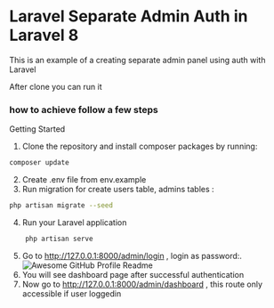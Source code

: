 # Laravel Separate Admin Auth in Laravel 8
This is an example of a creating separate admin panel using auth with Laravel

After clone you can run it

### how to achieve follow a few steps 
Getting Started
1. Clone the repository and install composer packages by running:
```bash
composer update 
```
2. Create .env file from env.example
3. Run migration for create users table, admins  tables :
```bash
php artisan migrate --seed
```
4. Run your Laravel application
```bash
    php artisan serve
```
5. Go to http://127.0.0.1:8000/admin/login , login as <EMAIL> password:<PASSWORD>.
<img alt="Awesome GitHub Profile Readme" src="gitimage/adminlogin.PNG"> </img>
6. You will see dashboard page after successful authentication
7. Now go to http://127.0.0.1:8000/admin/dashboard , this route only accessible if user loggedin
